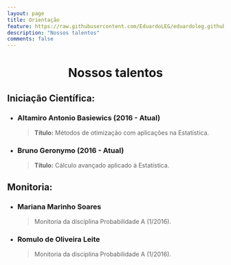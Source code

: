 ```yaml
---
layout: page
title: Orientação
feature: https://raw.githubusercontent.com/EduardoLEG/eduardoleg.github.io/master/assets/img/livro2.png
description: "Nossos talentos"
comments: false
---
```

<center> <h1>Nossos talentos</h1> </center>

## Iniciação Científica:

* ### Altamiro Antonio Basiewics (2016 - Atual)

    > **Título:** Métodos de otimização com aplicações na Estatística.

* ### Bruno Geronymo (2016 - Atual)

    > **Título:** Cálculo avançado aplicado à Estatística.
    
## Monitoria:

* ### Mariana Marinho Soares

    > Monitoria da disciplina Probabilidade A (1/2016).
    
* ### Romulo de Oliveira Leite 

    > Monitoria da disciplina Probabilidade A (1/2016).

